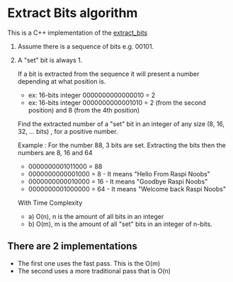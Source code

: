 # Extract Bits algorithm

This is a C++ implementation of the [extract_bits](https://github.com/eusgeka/extract_bits)

1)  Assume there is a sequence of bits e.g. 00101.
2)  A "set" bit is always 1.

    If a bit is extracted from the sequence it will present a number depending at what position is.
    * ex: 16-bits integer 0000000000000010 = 2
    * ex: 16-bits integer 0000000000001010 = 2 (from the second position) and 8 (from the 4th position)

    Find the extracted number of a "set" bit in an integer of any size (8, 16, 32, ... bits) , for a positive number.

    Example : For the number 88, 3 bits are set. Extracting the bits then the numbers are 8, 16 and 64

     * 0000000001011000  = 88
     * 0000000000001000  = 8 - It means "Hello From Raspi Noobs"
     * 0000000000010000  = 16 - It means "Goodbye Raspi Noobs"
     * 0000000001000000  = 64 - It means "Welcome back Raspi Noobs"

     With Time Complexity
     * a) O(n), n is the amount of all bits in an integer
     * b) O(m), m is the amount of all "set" bits in an integer of n-bits.


## There are 2 implementations

* The first one uses the fast pass. This is the O(m)
* The second uses a more traditional pass that is O(n)
